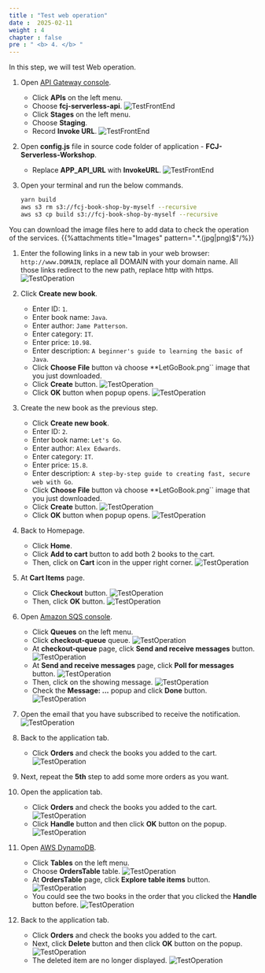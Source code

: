 ```yaml
---
title : "Test web operation"
date :  2025-02-11
weight : 4
chapter : false
pre : " <b> 4. </b> "
---
```


In this step, we will test Web operation.

1. Open [API Gateway console](https://us-east-1.console.aws.amazon.com/apigateway/main/apis?region=us-east-1).
    - Click **APIs** on the left menu.
    - Choose **fcj-serverless-api**.
      ![TestFrontEnd](/images/temp/1/90.png?width=90pc)
    - Click **Stages** on the left menu.
    - Choose **Staging**.
    - Record **Invoke URL**.
      ![TestFrontEnd](/images/temp/1/91.png?width=90pc)

2. Open **config.js** file in source code folder of application - **FCJ-Serverless-Workshop**.
    - Replace **APP_API_URL** with **InvokeURL**.
      ![TestFrontEnd](/images/temp/1/92.png?width=90pc)

3. Open your terminal and run the below commands.

    ```bash
    yarn build
    aws s3 rm s3://fcj-book-shop-by-myself --recursive
    aws s3 cp build s3://fcj-book-shop-by-myself --recursive
    ```

You can download the image files here to add data to check the operation of the services.
    {{%attachments title="Images" pattern=".*\.(jpg|png)$"/%}}

1. Enter the following links in a new tab in your web browser: ``http://www.DOMAIN``, replace all DOMAIN with your domain name. All those links redirect to the new path, replace http with https.
    ![TestOperation](/images/temp/1/8.png?width=90pc)

2. Click **Create new book**.
    - Enter ID: ``1``.
    - Enter book name: ``Java``.
    - Enter author: ``Jame Patterson``.
    - Enter category: ``IT``.
    - Enter price: ``10.98``.
    - Enter description: ``A beginner's guide to learning the basic of Java``.
    - Click **Choose File** button và choose **LetGoBook.png`` image that you just downloaded.
    - Click **Create** button.
      ![TestOperation](/images/temp/1/69.png?width=90pc)
    - Click **OK** button when popup opens.
      ![TestOperation](/images/temp/1/70.png?width=90pc)

3. Create the new book as the previous step.
    - Click **Create new book**.
    - Enter ID: ``2``.
    - Enter book name: ``Let's Go``.
    - Enter author: ``Alex Edwards``.
    - Enter category: ``IT``.
    - Enter price: ``15.8``.
    - Enter description: ``A step-by-step guide to creating fast, secure web with Go``.
    - Click **Choose File** button và choose **LetGoBook.png`` image that you just downloaded.
    - Click **Create** button.
      ![TestOperation](/images/temp/1/71.png?width=90pc)
    - Click **OK** button when popup opens.
      ![TestOperation](/images/temp/1/70.png?width=90pc)

4. Back to Homepage.
    - Click **Home**.
    - Click **Add to cart** button to add both 2 books to the cart.
    - Then, click on **Cart** icon in the upper right corner.
      ![TestOperation](/images/temp/1/72.png?width=90pc)

5. At **Cart Items** page.
    - Click **Checkout** button.
      ![TestOperation](/images/temp/1/73.png?width=90pc)
    - Then, click **OK** button.
      ![TestOperation](/images/temp/1/74.png?width=90pc)

6. Open [Amazon SQS console](https://us-east-1.console.aws.amazon.com/sqs/v2/home?region=us-east-1#/homepage).
    - Click **Queues** on the left menu.
    - Click **checkout-queue** queue.
      ![TestOperation](/images/temp/1/75.png?width=90pc)
    - At **checkout-queue** page, click **Send and receive messages** button.
      ![TestOperation](/images/temp/1/76.png?width=90pc)
    - At **Send and receive messages** page, click **Poll for messages** button.
      ![TestOperation](/images/temp/1/77.png?width=90pc)
    - Then, click on the showing message.
      ![TestOperation](/images/temp/1/78.png?width=90pc)
    - Check the **Message: ...** popup and click **Done** button.
      ![TestOperation](/images/temp/1/79.png?width=90pc)

7. Open the email that you have subscribed to receive the notification.
    ![TestOperation](/images/temp/1/80.png?width=90pc)

8. Back to the application tab.
    - Click **Orders** and check the books you added to the cart.
      ![TestOperation](/images/temp/1/81.png?width=90pc)

9. Next, repeat the **5th** step to add some more orders as you want.

10. Open the application tab.
    - Click **Orders** and check the books you added to the cart.
      ![TestOperation](/images/temp/1/82.png?width=90pc)
    - Click **Handle** button and then click **OK** button on the popup.
      ![TestOperation](/images/temp/1/83.png?width=90pc)

11. Open [AWS DynamoDB](https://us-east-1.console.aws.amazon.com/dynamodbv2/home?region=us-east-1#tables).
    - Click **Tables** on the left menu.
    - Choose **OrdersTable** table.
      ![TestOperation](/images/temp/1/86.png?width=90pc)
    - At **OrdersTable** page, click **Explore table items** button.
      ![TestOperation](/images/temp/1/87.png?width=90pc)
    - You could see the two books in the order that you clicked the **Handle** button before.
      ![TestOperation](/images/temp/1/88.png?width=90pc)

12. Back to the application tab.
    - Click **Orders** and check the books you added to the cart.
    - Next, click **Delete** button and then click **OK** button on the popup.
      ![TestOperation](/images/temp/1/84.png?width=90pc)
    - The deleted item are no longer displayed.
      ![TestOperation](/images/temp/1/85.png?width=90pc)
